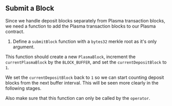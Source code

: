 ## Submit a Block

Since we handle deposit blocks separately from Plasma transaction blocks, we need a function to add the Plasma transaction blocks to our Plasma contract.

1. Define a `submitBlock` function with a `bytes32` merkle root as it's only argument. 

This function should create a new `PlasmaBlock`, increment the `currentPlasmaBlock` by the `BLOCK_BUFFER`, and set the `currentDepositBlock` to `1`. 

We set the `currentDepositBlock` back to `1` so we can start counting deposit blocks from the next buffer interval. This will be seen more clearly in the following stages.

Also make sure that this function can only be called by the `operator`.
